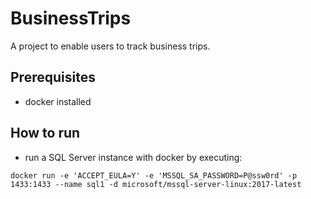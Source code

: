 # BusinessTrips

A project to enable users to track business trips.

## Prerequisites

- docker installed 

## How to run

- run a SQL Server instance with docker by executing: 

```docker run -e 'ACCEPT_EULA=Y' -e 'MSSQL_SA_PASSWORD=P@ssw0rd' -p 1433:1433 --name sql1 -d microsoft/mssql-server-linux:2017-latest```

